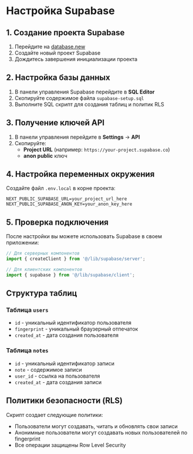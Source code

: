 # Настройка Supabase

## 1. Создание проекта Supabase

1. Перейдите на [database.new](https://database.new)
2. Создайте новый проект Supabase
3. Дождитесь завершения инициализации проекта

## 2. Настройка базы данных

1. В панели управления Supabase перейдите в **SQL Editor**
2. Скопируйте содержимое файла `supabase-setup.sql`
3. Выполните SQL скрипт для создания таблиц и политик RLS

## 3. Получение ключей API

1. В панели управления перейдите в **Settings** → **API**
2. Скопируйте:
   - **Project URL** (например: `https://your-project.supabase.co`)
   - **anon public** ключ

## 4. Настройка переменных окружения

Создайте файл `.env.local` в корне проекта:

```env
NEXT_PUBLIC_SUPABASE_URL=your_project_url_here
NEXT_PUBLIC_SUPABASE_ANON_KEY=your_anon_key_here
```

## 5. Проверка подключения

После настройки вы можете использовать Supabase в своем приложении:

```typescript
// Для серверных компонентов
import { createClient } from '@/lib/supabase/server';

// Для клиентских компонентов
import { supabase } from '@/lib/supabase/client';
```

## Структура таблиц

### Таблица `users`

- `id` - уникальный идентификатор пользователя
- `fingerprint` - уникальный браузерный отпечаток
- `created_at` - дата создания пользователя

### Таблица `notes`

- `id` - уникальный идентификатор записи
- `note` - содержимое записи
- `user_id` - ссылка на пользователя
- `created_at` - дата создания записи

## Политики безопасности (RLS)

Скрипт создает следующие политики:

- Пользователи могут создавать, читать и обновлять свои записи
- Анонимные пользователи могут создавать новых пользователей по fingerprint
- Все операции защищены Row Level Security
